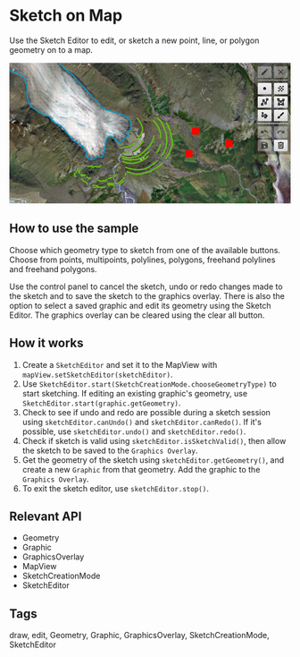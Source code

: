 # Sketch on Map

Use the Sketch Editor to edit, or sketch a new point, line, or polygon geometry on to a map.

![](SketchOnMap.png)

## How to use the sample

Choose which geometry type to sketch from one of the available buttons. Choose from points, multipoints, polylines, polygons, freehand polylines and freehand polygons.

Use the control panel to cancel the sketch, undo or redo changes made to the sketch and to save the sketch to the graphics overlay. There is also the option to select a saved graphic and edit its geometry using the Sketch Editor. The graphics overlay can be cleared using the clear all button.

## How it works

1.  Create a `SketchEditor` and set it to the MapView with `mapView.setSketchEditor(sketchEditor)`.
2.  Use `SketchEditor.start(SketchCreationMode.chooseGeometryType)` to start sketching. If editing an existing graphic's geometry, use `SketchEditor.start(graphic.getGeometry)`.
3.  Check to see if undo and redo are possible during a sketch session using `sketchEditor.canUndo()` and `sketchEditor.canRedo()`. If it's possible, use `sketchEditor.undo()` and `sketchEditor.redo()`.
4.  Check if sketch is valid using `sketchEditor.isSketchValid()`, then allow the sketch to be saved to the `Graphics Overlay`.
5.  Get the geometry of the sketch using `sketchEditor.getGeometry()`, and create a new `Graphic` from that geometry. Add the graphic to the `Graphics Overlay`.
6.  To exit the sketch editor, use `sketchEditor.stop()`.

## Relevant API

*   Geometry
*   Graphic
*   GraphicsOverlay
*   MapView
*   SketchCreationMode
*   SketchEditor

## Tags

draw, edit, Geometry, Graphic, GraphicsOverlay, SketchCreationMode, SketchEditor
